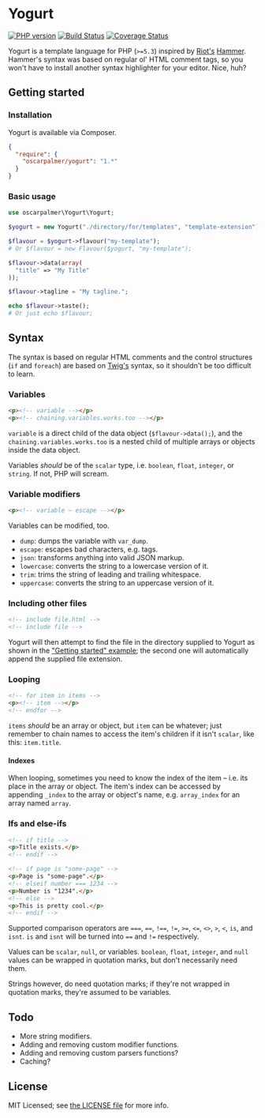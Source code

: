 # Yogurt

[![PHP version](https://badge.fury.io/ph/oscarpalmer%2Fyogurt.png)](http://badge.fury.io/ph/oscarpalmer%2Fyogurt) [![Build Status](https://travis-ci.org/oscarpalmer/yogurt.png?branch=master)](https://travis-ci.org/oscarpalmer/yogurt) [![Coverage Status](https://coveralls.io/repos/oscarpalmer/yogurt/badge.png)](https://coveralls.io/r/oscarpalmer/yogurt)

Yogurt is a template language for PHP (`>=5.3`) inspired by [Riot's](http://riothq.com) [Hammer](http://hammerformac.com). Hammer's syntax was based on regular ol' HTML comment tags, so you won't have to install another syntax highlighter for your editor. Nice, huh?

## Getting started

### Installation

Yogurt is available via Composer.

```json
{
  "require": {
    "oscarpalmer/yogurt": "1.*"
  }
}
```

### Basic usage

```php
use oscarpalmer\Yogurt\Yogurt;

$yogurt = new Yogurt("./directory/for/templates", "template-extension");

$flavour = $yogurt->flavour("my-template");
# Or $flavour = new Flavour($yogurt, "my-template");

$flavour->data(array(
  "title" => "My Title"
));

$flavour->tagline = "My tagline.";

echo $flavour->taste();
# Or just echo $flavour;
```

## Syntax

The syntax is based on regular HTML comments and the control structures (`if` and `foreach`) are based on [Twig's](//github.com/fabpot/Twig) syntax, so it shouldn't be too difficult to learn.

### Variables

```html
<p><!-- variable --></p>
<p><!-- chaining.variables.works.too --></p>
```

`variable` is a direct child of the data object (`$flavour->data();`), and the `chaining.variables.works.too` is a nested child of multiple arrays or objects inside the data object.

Variables _should_ be of the `scalar` type, i.e. `boolean`, `float`, `integer`, or `string`. If not, PHP will scream.

### Variable modifiers

```html
<p><!-- variable ~ escape --></p>
```

Variables can be modified, too.

- `dump`: dumps the variable with `var_dump`.
- `escape`: escapes bad characters, e.g. tags.
- `json`: transforms anything into valid JSON markup.
- `lowercase`: converts the string to a lowercase version of it.
- `trim`: trims the string of leading and trailing whitespace.
- `uppercase`: converts the string to an uppercase version of it.

### Including other files

```html
<!-- include file.html -->
<!-- include file -->
```

Yogurt will then attempt to find the file in the directory supplied to Yogurt as shown in the ["Getting started" example](#getting-started); the second one will automatically append the supplied file extension.

### Looping

```html
<!-- for item in items -->
<p><!-- item --></p>
<!-- endfor -->
```

`items` _should_ be an array or object, but `item` can be whatever; just remember to chain names to access the item's children if it isn't `scalar`, like this: `item.title`.

#### Indexes

When looping, sometimes you need to know the index of the item – i.e. its place in the array or object. The item's index can be accessed by appending `_index` to the array or object's name, e.g. `array_index` for an array named `array`.

### Ifs and else-ifs

```html
<!-- if title -->
<p>Title exists.</p>
<!-- endif -->

<!-- if page is "some-page" -->
<p>Page is "some-page".</p>
<!-- elseif number === 1234 -->
<p>Number is "1234".</p>
<!-- else -->
<p>This is pretty cool.</p>
<!-- endif -->
```

Supported comparison operators are `===`, `==`, `!==`, `!=`, `>=`, `<=`, `<>`, `>`, `<`, `is`, and `isnt`. `is` and `isnt` will be turned into `==` and `!=` respectively.

Values can be `scalar`, `null`, or variables. `boolean`, `float`, `integer`, and `null` values can be wrapped in quotation marks, but don't necessarily need them.

Strings however, do need quotation marks; if they're not wrapped in quotation marks, they're assumed to be variables.

## Todo

- More string modifiers.
- Adding and removing custom modifier functions.
- Adding and removing custom parsers functions?
- Caching?

## License

MIT Licensed; see [the LICENSE file](LICENSE) for more info.
